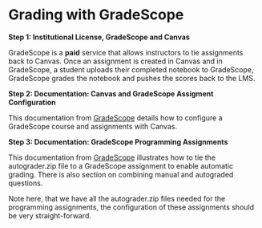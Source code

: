 # Grading with GradeScope

**Step 1: Institutional License, GradeScope and Canvas**

GradeScope is a **paid** service that allows instructors to tie assignments back to Canvas. Once an assignment is created in Canvas and in GradeScope, a student uploads their completed notebook to GradeScope, GradeScope grades the notebook and pushes the scores back to the LMS.

**Step 2: Documentation: Canvas and GradeScope Assigment Configuration**

This documentation from [GradeScope](https://help.gradescope.com/article/y10z941fqs-instructor-canvas) details how to configure a GradeScope course and assignments with Canvas.

**Step 3: Documentation: GradeScope Programming Assignments**

This documentation from [GradeScope](https://help.gradescope.com/article/ujutnle52h-instructor-assignment-programming) illustrates how to tie the autograder.zip file to a GradeScope assignment to enable automatic grading. There is also section on combining manual and autograded questions. 

Note here, that we have all the autograder.zip files needed for the programming assignments, the configuration of these assignments should be very straight-forward.